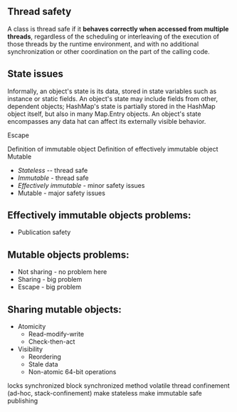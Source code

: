 ## Thread safety
A class is thread safe if it **behaves correctly when accessed from multiple threads**, regardless of the scheduling or interleaving of the execution of those threads by the runtime environment, and with no additional synchronization or other coordination on the part of the calling code.

## State issues
Informally, an object's state is its data, stored in state variables such as instance or static fields. An object's state may include fields from other, dependent objects; HashMap's state is partially stored in the HashMap object itself, but also in many Map.Entry objects. An object's state encompasses any data hat can affect its externally visible behavior.

Escape

Definition of immutable object
Definition of effectively immutable object
Mutable

* *Stateless* -- thread safe
* *Immutable* - thread safe
* *Effectively immutable* - minor safety issues
* Mutable - major safety issues



## Effectively immutable objects problems:
* Publication safety

## Mutable objects problems:
* Not sharing - no problem here
* Sharing - big problem
* Escape - big problem

## Sharing mutable objects:
* Atomicity
    * Read-modify-write
    * Check-then-act
* Visibility
    * Reordering
    * Stale data
    * Non-atomic 64-bit operations

locks
synchronized block
synchronized method
volatile
thread confinement (ad-hoc, stack-confinement)
make stateless
make immutable
safe publishing